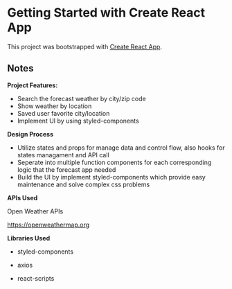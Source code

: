 # Getting Started with Create React App

This project was bootstrapped with [Create React App](https://github.com/facebook/create-react-app).

## Notes

**Project Features:**

- Search the forecast weather by city/zip code
- Show weather by location
- Saved user favorite city/location
- Implement UI by using styled-components


**Design Process**

- Utilize states and props for manage data and control flow, also hooks for states managament and API call
- Seperate into multiple function components for each corresponding logic that the forecast app needed
- Build the UI by implement styled-components which provide easy maintenance and solve complex css problems



**APIs Used**

Open Weather APIs

https://openweathermap.org


**Libraries Used**

- styled-components

- axios

- react-scripts
